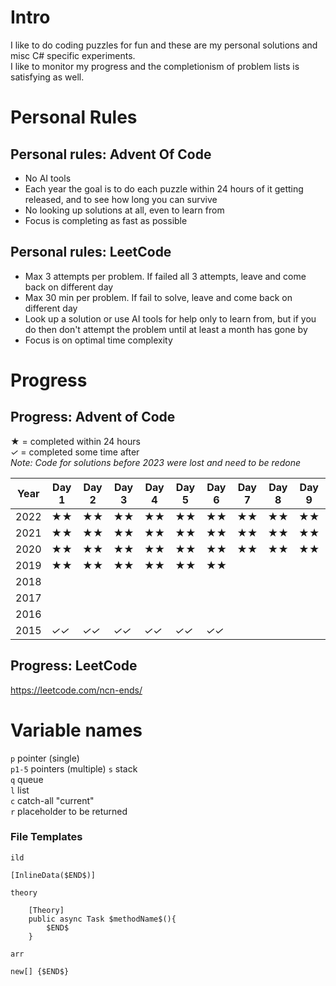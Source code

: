 # Intro

I like to do coding puzzles for fun and these are my personal solutions and misc C# specific experiments.   
I like to monitor my progress and the completionism of problem lists is satisfying as well.  

# Personal Rules

## Personal rules: Advent Of Code
- No AI tools
- Each year the goal is to do each puzzle within 24 hours of it getting released, and to see how long you can survive
- No looking up solutions at all, even to learn from
- Focus is completing as fast as possible

## Personal rules: LeetCode
- Max 3 attempts per problem. If failed all 3 attempts, leave and come back on different day
- Max 30 min per problem. If fail to solve, leave and come back on different day
- Look up a solution or use AI tools for help only to learn from, but if you do then don't attempt the problem until at least a month has gone by
- Focus is on optimal time complexity

# Progress

## Progress: Advent of Code

**★**  = completed within 24 hours  
*✓* = completed some time after  
*Note: Code for solutions before 2023 were lost and need to be redone*

| Year | Day 1 | Day 2 | Day 3 | Day 4 | Day 5 | Day 6 | Day 7 | Day 8 | Day 9 | Day 10 | Day 11 | Day 12 | Day 13 | Day 14 | Day 15 | Day 16 | Day 17 | Day 18 | Day 19 | Day 20 | Day 21 | Day 22 | Day 23 | Day 24 | Day 25 |
|------|-------|-------|-------|-------|-------|-------|-------|-------|-------|--------|--------|--------|--------|--------|--------|--------|--------|--------|--------|--------|--------|--------|--------|--------|--------|
| 2022 |   **★★**   |   **★★**    |   **★★**    |   **★★**    |    **★★**   |    **★★**   |  **★★**     |   **★★**    |   **★★**    |    **★★**    |     **★★**   |   **★★**     |    **★***✓*    |        |        |        |        |        |        |        |        |        |        |        |        |
| 2021 |   **★★**   |  **★★**     |   **★★**    |   **★★**    |   **★★**    |   **★★**    |   **★★**    |   **★★**    |     **★★**  |    **★★**    |   **★★**     |    **★★**    |     **★★**   |    **★★**    |   **★★**     |     **★***✓*   |        |        |        |        |        |        |        |        |        |
| 2020 |    **★★**    |    **★★**    |     **★★**   |      **★★**  |     **★★**   |    **★★**    |     **★★**   |  **★★**      |    **★★**    |        |        |        |        |        |        |        |        |        |        |        |        |        |        |        |        |
| 2019 |    **★★**    |    **★★**    |     **★★**   |     **★★**   |    **★★**    |     **★★**   |       |       |       |        |        |        |        |        |        |        |        |        |        |        |        |        |        |        |        |
| 2018 |       |       |       |       |       |       |       |       |       |        |        |        |        |        |        |        |        |        |        |        |        |        |        |        |        |
| 2017 |       |       |       |       |       |       |       |       |       |        |        |        |        |        |        |        |        |        |        |        |        |        |        |        |        |
| 2016 |       |       |       |       |       |       |       |       |       |        |        |        |        |        |        |        |        |        |        |        |        |        |        |        |        |
| 2015 |   *✓✓*    |   *✓✓*    |   *✓✓*    |   *✓✓*    |   *✓✓*    |  *✓✓*     |       |       |       |        |        |        |        |        |        |        |        |        |        |        |        |        |        |        |        |

## Progress: LeetCode

https://leetcode.com/ncn-ends/

# Variable names
`p` pointer (single)  
`p1-5` pointers (multiple)
`s` stack   
`q` queue  
`l` list  
`c` catch-all "current"  
`r` placeholder to be returned



### File Templates

`ild`  
```
[InlineData($END$)]
```  
  
`theory`
```
    [Theory]
    public async Task $methodName$(){
        $END$
    }
```

`arr`
```
new[] {$END$}
```